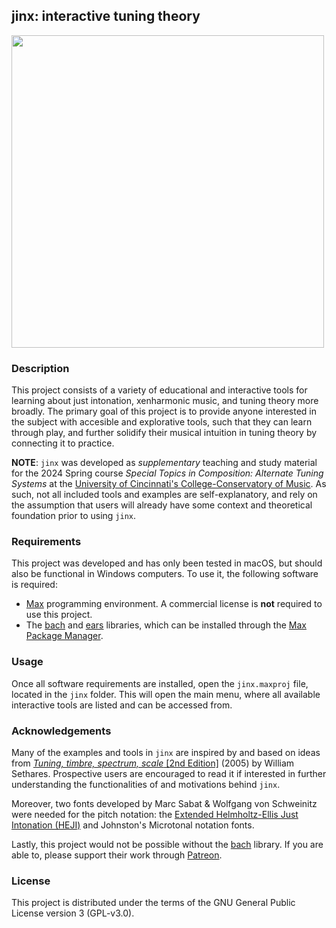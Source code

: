 ## jinx: interactive tuning theory

<img  src="https://d2cqospqxtt8fw.cloudfront.net/personal-website/media/images/jinx.jpg" height="500"/>

### Description

This project consists of a variety of educational and interactive tools for learning about just intonation, xenharmonic music, and tuning theory more broadly. The primary goal of this project is to provide anyone interested in the subject with accesible and explorative tools, such that they can learn through play, and further solidify their musical intuition in tuning theory by connecting it to practice.

**NOTE**: `jinx` was developed as *supplementary* teaching and study material for the 2024 Spring course _Special Topics in Composition: Alternate Tuning Systems_ at the [University of Cincinnati's College-Conservatory of Music](https://ccm.uc.edu/). As such, not all included tools and examples are self-explanatory, and rely on the assumption that users will already have some context and theoretical foundation prior to using `jinx`.

### Requirements

This project was developed and has only been tested in macOS, but should also be functional in Windows computers. To use it, the following software is required:
- [Max](https://cycling74.com/products/max) programming environment. A commercial license is **not** required to use this project.
- The [bach](https://bachproject.net) and [ears](https://www.bachproject.net/ears/) libraries, which can be installed through the [Max Package Manager](https://docs.cycling74.com/max8/vignettes/package_manager).


### Usage
Once all software requirements are installed, open the `jinx.maxproj` file, located in the `jinx` folder. This will open the main menu, where all available interactive tools are listed and can be accessed from.

### Acknowledgements
Many of the examples and tools in `jinx` are inspired by and based on ideas from [*Tuning, timbre, spectrum, scale* [2nd Edition]](https://link.springer.com/book/10.1007/b138848) (2005) by William Sethares. Prospective users are encouraged to read it if interested in further understanding the functionalities of and motivations behind `jinx`.

Moreover, two fonts developed by Marc Sabat & Wolfgang von Schweinitz were needed for the pitch notation: the [Extended Helmholtz-Ellis Just Intonation (HEJI)](https://marsbat.space/pdfs/notation.pdf) and Johnston's Microtonal notation fonts.

Lastly, this project would not be possible without the [bach](https://bachproject.net) library. If you are able to, please support their work through [Patreon](https://www.patreon.com/bachproject/).

### License
This project is distributed under the terms of the GNU General Public License version 3 (GPL-v3.0).